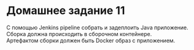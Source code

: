 # Домашнее задание 11
С помощью Jenkins pipeline собрать и задеплоить Java приложение.  
Сборка должна происходить в сборочном контейнере.  
Артефактом сборки должен быть Docker образ с приложением.